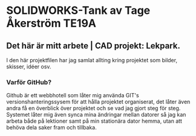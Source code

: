 # SOLIDWORKS-Tank av Tage Åkerström TE19A
## Det här är mitt arbete | CAD projekt: Lekpark.

I den här projektfilen har jag samlat allting kring projektet som bilder, skisser, idéer osv. 

### Varför GitHub?
Github är ett webbhotell som låter mig använda GIT's versionshanteringssysem för att hålla projektet organiserat, det låter även andra få en överblick över projektet och se vad jag gjort steg för steg. Systemet låter mig även synca mina ändringar mellan datorer så jag kan arbeta både på lektioner samt på min stationära dator hemma, utan att behöva dela saker fram och tillbaka.
